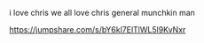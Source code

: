 i love chris
we all love chris
general munchkin man



https://jumpshare.com/s/bY6kl7ElTlWL5l9KvNxr
